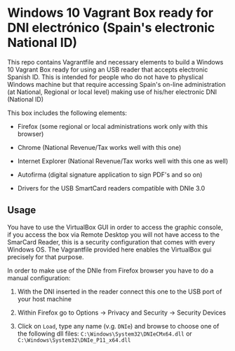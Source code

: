 # Windows 10 Vagrant Box ready for DNI electrónico (Spain's electronic National ID)

This repo contains Vagrantfile and necessary elements to build a Windows 10 Vagrant Box ready for using an USB reader that accepts electronic Spanish ID. This is intended for people who do not have to physlical Windows machine but that require accessing Spain's on-line administration (at National, Regional or local level) making use of his/her electronic DNI (National ID)

This box includes the following elements:

* Firefox (some regional or local administrations work only with this browser)

* Chrome (National Revenue/Tax works well with this one)

* Internet Explorer (National Revenue/Tax works well with this one as well)

* Autofirma (digital signature application to sign PDF's and so on)

* Drivers for the USB SmartCard readers compatible with DNIe 3.0

## Usage

You have to use the VirtualBox GUI in order to access the graphic console, if you access the box via Remote Desktop you will not have access to the SmarCard Reader, this is a security configuration that comes with every Windows OS. The Vagrantfile provided here enables the VirtualBox gui precisely for that purpose.

In order to make use of the DNIe from Firefox browser you have to do a manual configuration:

1. With the DNI inserted in the reader connect this one to the USB port of your host machine

2. Within Firefox go to Options -> Privacy and Security -> Security Devices

3. Click on `Load`, type any name (v.g. `DNIe`) and browse to choose one of the following dll files: `C:\Windows\System32\DNIeCMx64.dll` or `C:\Windows\System32\DNIe_P11_x64.dll`
